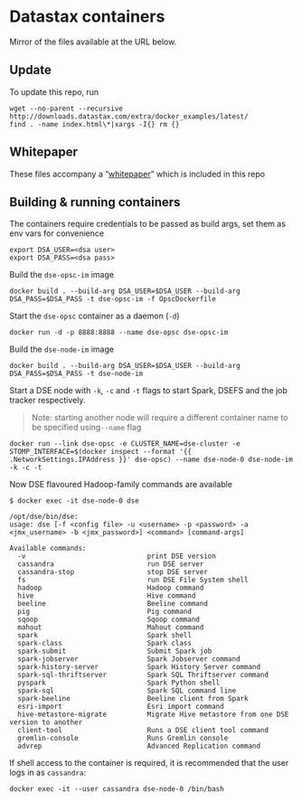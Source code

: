 # Datastax containers
Mirror of the files available at the URL below.

## Update
To update this repo, run
```
wget --no-parent --recursive http://downloads.datastax.com/extra/docker_examples/latest/
find . -name index.html\*|xargs -I{} rm {}
```
## Whitepaper
These files accompany a
“[whitepaper](DataStax-WP-Best_Practices_Running_DSE_Within_Docker.pdf)” which
is included in this repo

## Building & running containers
The containers require credentials to be passed as build args, set them as env
vars for convenience
```
export DSA_USER=<dsa user>
export DSA_PASS=<dsa pass> 
```
Build the `dse-opsc-im` image
```
docker build . --build-arg DSA_USER=$DSA_USER --build-arg DSA_PASS=$DSA_PASS -t dse-opsc-im -f OpscDockerfile
```
Start the `dse-opsc` container as a daemon (`-d`)
```
docker run -d -p 8888:8888 --name dse-opsc dse-opsc-im
```
Build the `dse-node-im` image
```
docker build . --build-arg DSA_USER=$DSA_USER --build-arg DSA_PASS=$DSA_PASS -t dse-node-im
```
Start a DSE node with `-k`, `-c` and `-t` flags to start Spark, DSEFS and the
job tracker respectively.
> Note: starting another node will require a different container name to be
> specified using`--name` flag
```
docker run --link dse-opsc -e CLUSTER_NAME=dse-cluster -e STOMP_INTERFACE=$(docker inspect --format '{{ .NetworkSettings.IPAddress }}' dse-opsc) --name dse-node-0 dse-node-im -k -c -t
```
Now DSE flavoured Hadoop-family commands are available
```
$ docker exec -it dse-node-0 dse

/opt/dse/bin/dse:
usage: dse [-f <config file> -u <username> -p <password> -a <jmx_username> -b <jmx_password>] <command> [command-args]

Available commands:
  -v                              print DSE version
  cassandra                       run DSE server
  cassandra-stop                  stop DSE server
  fs                              run DSE File System shell
  hadoop                          Hadoop command
  hive                            Hive command
  beeline                         Beeline command
  pig                             Pig command
  sqoop                           Sqoop command
  mahout                          Mahout command
  spark                           Spark shell
  spark-class                     Spark class
  spark-submit                    Submit Spark job
  spark-jobserver                 Spark Jobserver command
  spark-history-server            Spark History Server command
  spark-sql-thriftserver          Spark SQL Thriftserver command
  pyspark                         Spark Python shell
  spark-sql                       Spark SQL command line
  spark-beeline                   Beeline client from Spark
  esri-import                     Esri import command
  hive-metastore-migrate          Migrate Hive metastore from one DSE version to another
  client-tool                     Runs a DSE client tool command
  gremlin-console                 Runs Gremlin console
  advrep                          Advanced Replication command
```
If shell access to the container is required, it is recommended that the
user logs in as `cassandra`:
```
docker exec -it --user cassandra dse-node-0 /bin/bash
```

